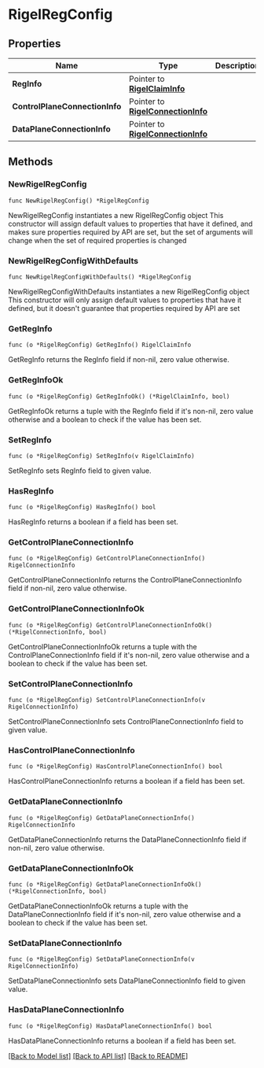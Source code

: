 # RigelRegConfig

## Properties

Name | Type | Description | Notes
------------ | ------------- | ------------- | -------------
**RegInfo** | Pointer to [**RigelClaimInfo**](RigelClaimInfo.md) |  | [optional] 
**ControlPlaneConnectionInfo** | Pointer to [**RigelConnectionInfo**](RigelConnectionInfo.md) |  | [optional] 
**DataPlaneConnectionInfo** | Pointer to [**RigelConnectionInfo**](RigelConnectionInfo.md) |  | [optional] 

## Methods

### NewRigelRegConfig

`func NewRigelRegConfig() *RigelRegConfig`

NewRigelRegConfig instantiates a new RigelRegConfig object
This constructor will assign default values to properties that have it defined,
and makes sure properties required by API are set, but the set of arguments
will change when the set of required properties is changed

### NewRigelRegConfigWithDefaults

`func NewRigelRegConfigWithDefaults() *RigelRegConfig`

NewRigelRegConfigWithDefaults instantiates a new RigelRegConfig object
This constructor will only assign default values to properties that have it defined,
but it doesn't guarantee that properties required by API are set

### GetRegInfo

`func (o *RigelRegConfig) GetRegInfo() RigelClaimInfo`

GetRegInfo returns the RegInfo field if non-nil, zero value otherwise.

### GetRegInfoOk

`func (o *RigelRegConfig) GetRegInfoOk() (*RigelClaimInfo, bool)`

GetRegInfoOk returns a tuple with the RegInfo field if it's non-nil, zero value otherwise
and a boolean to check if the value has been set.

### SetRegInfo

`func (o *RigelRegConfig) SetRegInfo(v RigelClaimInfo)`

SetRegInfo sets RegInfo field to given value.

### HasRegInfo

`func (o *RigelRegConfig) HasRegInfo() bool`

HasRegInfo returns a boolean if a field has been set.

### GetControlPlaneConnectionInfo

`func (o *RigelRegConfig) GetControlPlaneConnectionInfo() RigelConnectionInfo`

GetControlPlaneConnectionInfo returns the ControlPlaneConnectionInfo field if non-nil, zero value otherwise.

### GetControlPlaneConnectionInfoOk

`func (o *RigelRegConfig) GetControlPlaneConnectionInfoOk() (*RigelConnectionInfo, bool)`

GetControlPlaneConnectionInfoOk returns a tuple with the ControlPlaneConnectionInfo field if it's non-nil, zero value otherwise
and a boolean to check if the value has been set.

### SetControlPlaneConnectionInfo

`func (o *RigelRegConfig) SetControlPlaneConnectionInfo(v RigelConnectionInfo)`

SetControlPlaneConnectionInfo sets ControlPlaneConnectionInfo field to given value.

### HasControlPlaneConnectionInfo

`func (o *RigelRegConfig) HasControlPlaneConnectionInfo() bool`

HasControlPlaneConnectionInfo returns a boolean if a field has been set.

### GetDataPlaneConnectionInfo

`func (o *RigelRegConfig) GetDataPlaneConnectionInfo() RigelConnectionInfo`

GetDataPlaneConnectionInfo returns the DataPlaneConnectionInfo field if non-nil, zero value otherwise.

### GetDataPlaneConnectionInfoOk

`func (o *RigelRegConfig) GetDataPlaneConnectionInfoOk() (*RigelConnectionInfo, bool)`

GetDataPlaneConnectionInfoOk returns a tuple with the DataPlaneConnectionInfo field if it's non-nil, zero value otherwise
and a boolean to check if the value has been set.

### SetDataPlaneConnectionInfo

`func (o *RigelRegConfig) SetDataPlaneConnectionInfo(v RigelConnectionInfo)`

SetDataPlaneConnectionInfo sets DataPlaneConnectionInfo field to given value.

### HasDataPlaneConnectionInfo

`func (o *RigelRegConfig) HasDataPlaneConnectionInfo() bool`

HasDataPlaneConnectionInfo returns a boolean if a field has been set.


[[Back to Model list]](../README.md#documentation-for-models) [[Back to API list]](../README.md#documentation-for-api-endpoints) [[Back to README]](../README.md)


